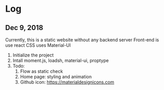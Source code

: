 # Log

## Dec 9, 2018
Currently, this is a static website without any backend server 
Front-end is use react
CSS uses Material-UI
1. Initialize the project 
2. Intall moment.js, loadsh, material-ui, proptype
3. Todo: 
    1. Flow as static check
    2. Home page: styling and animation 
    3. Github icon: https://materialdesignicons.com